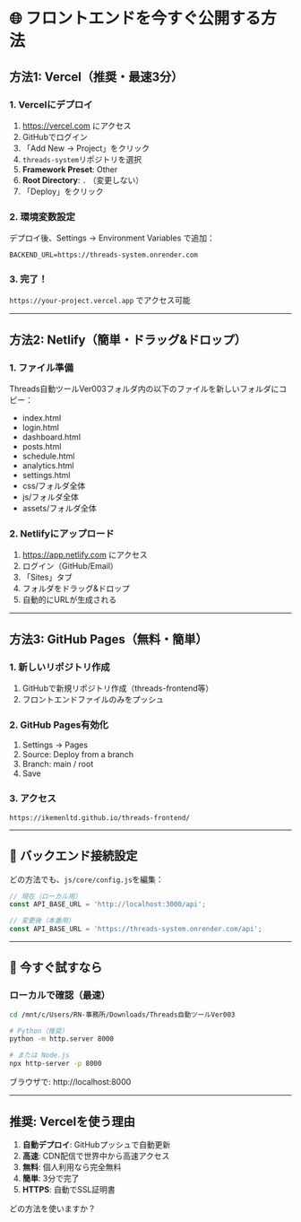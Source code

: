 # 🌐 フロントエンドを今すぐ公開する方法

## 方法1: Vercel（推奨・最速3分）

### 1. Vercelにデプロイ
1. https://vercel.com にアクセス
2. GitHubでログイン
3. 「Add New → Project」をクリック
4. `threads-system`リポジトリを選択
5. **Framework Preset**: Other
6. **Root Directory**: `.` （変更しない）
7. 「Deploy」をクリック

### 2. 環境変数設定
デプロイ後、Settings → Environment Variables で追加：
```
BACKEND_URL=https://threads-system.onrender.com
```

### 3. 完了！
`https://your-project.vercel.app` でアクセス可能

---

## 方法2: Netlify（簡単・ドラッグ&ドロップ）

### 1. ファイル準備
Threads自動ツールVer003フォルダ内の以下のファイルを新しいフォルダにコピー：
- index.html
- login.html
- dashboard.html
- posts.html
- schedule.html
- analytics.html
- settings.html
- css/フォルダ全体
- js/フォルダ全体
- assets/フォルダ全体

### 2. Netlifyにアップロード
1. https://app.netlify.com にアクセス
2. ログイン（GitHub/Email）
3. 「Sites」タブ
4. フォルダをドラッグ&ドロップ
5. 自動的にURLが生成される

---

## 方法3: GitHub Pages（無料・簡単）

### 1. 新しいリポジトリ作成
1. GitHubで新規リポジトリ作成（threads-frontend等）
2. フロントエンドファイルのみをプッシュ

### 2. GitHub Pages有効化
1. Settings → Pages
2. Source: Deploy from a branch
3. Branch: main / root
4. Save

### 3. アクセス
`https://ikemenltd.github.io/threads-frontend/`

---

## 🔧 バックエンド接続設定

どの方法でも、`js/core/config.js`を編集：

```javascript
// 現在（ローカル用）
const API_BASE_URL = 'http://localhost:3000/api';

// 変更後（本番用）
const API_BASE_URL = 'https://threads-system.onrender.com/api';
```

---

## 📱 今すぐ試すなら

### ローカルで確認（最速）
```bash
cd /mnt/c/Users/RN-事務所/Downloads/Threads自動ツールVer003

# Python（推奨）
python -m http.server 8000

# または Node.js
npx http-server -p 8000
```

ブラウザで: http://localhost:8000

---

## 推奨: Vercelを使う理由

1. **自動デプロイ**: GitHubプッシュで自動更新
2. **高速**: CDN配信で世界中から高速アクセス
3. **無料**: 個人利用なら完全無料
4. **簡単**: 3分で完了
5. **HTTPS**: 自動でSSL証明書

どの方法を使いますか？